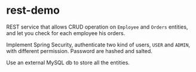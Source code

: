 # rest-demo

REST service that allows CRUD operation on `Employee` and `Orders` entities, and let you check for each employee his orders.

Implement Spring Security, authenticate two kind of users, `USER` and `ADMIN`, with different permission. Password are hashed and salted.

Use an external MySQL db to store all the entities.
